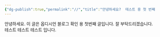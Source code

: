 ```yaml
---
{"dg-publish":true,"permalink":"//","title":"안녕하세요?  테스트 용 첫 번째 글입니다."}
---
```


안녕하세요.
이 글은 옵디시언 블로그 확인 용 첫번째 글입니다.
잘 부탁드리겠습니다.
테스트 테스트 테스트 입니다.

